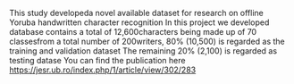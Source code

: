 This study developeda novel available dataset for research on offline Yoruba handwritten character recognition
In this project we developed database contains a  total of 12,600characters being made up of 70 classesfrom a total number of 200writers, 
80% (10,500) is regarded as the training and validation dataset 
The remaining 20% (2,100) is regarded as testing datase
You can find the publication here https://jesr.ub.ro/index.php/1/article/view/302/283
